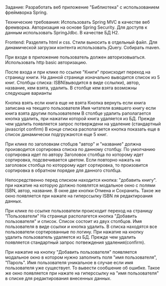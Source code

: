 
Задание: Разработать веб приложение "Библиотека" с использованием фреймворка Spring.

Технические требования:
Использовать Spring MVC в качестве веб фремворка. Авторизация на основе Spring Security. Для доступв к данным использовать SpringJdbc.
В качестве БД H2. 

Frontend:
Разделять html и css. Стили выносить в отдельный файл. Для динамической загрузки контента использовать jQuery.
Собирать maven.

При входе в приложение пользователь должен авторизовыаться. Использовать http basic авторизацию.

После входа и при клике по ссылке "Книги" происходит переход на страницу книги. На данной странице изначально выводится список из 5 книг. 
Столбцы списка: ISBN(выводится в виде сслылки), автор, название, кем взята, удалить.
В столбце кем взята возможны следующие варианты

Кнопка взять если  книга еще не взята
Кнопка вернуть если книга записана на текщего пользователя
Имя читателя взявшего книгу если книга взята другим пользователем
В столбце удалить раполагается кнопка удалить, при нажатии которой книга удаляется из БД.
Прежде чем удалить появляется запрос потверждени на удаление (стандартный javascript confirm)
В конце списка располагается кнопка показать еще в список динамически подгружаются еще 5 книг.

При клике по заголовкам стобцов "автор" и "название" должна производится сортировка списка по данному столбцу. По умолчанию сортировка идет по автору Заголовок столбца по которому идет сортировка, подсвечивается цветом. Если повторно нажать на заголовок столбца по которрому идет сортировка, то произовится сортировка в обратном порядке для данного столбца.

Непосредственно перед списком находится кнопка: "добавить книгу". при нажатие на которую должно появлятся модальное окно с полями ISBN, автор, название. В окне две кнопки Отмена и Сохранить. Такое же окно появляется при нажате на гиперссылку ISBN ля редактироания данных.

При клике по ссылке пользователи происходит переход на страницу "Пользователи"
На странице располагется кнопка "Добавить пользователя" и список.
Список состоит из двух столбцов. Имя пользователя в виде ссылки и кнопка удалить.
В списка находятся все пользователи сортированные по логину.
При нажатие на кнопку удалить пользователь удаляется из БД. Прежде чем удалить появляется стандартный запрос потвеждения удаления(confirm).

При нажатие на кнопку "Добавить пользователя" появляется модальное окно в котором 
нужно заполнить поля "имя пользователя", "Пароль". Имя пользователя уникальное в случае если имя пользователя уже существует. То вывести сообшение об ошибке.
Такое же окно появляется при нажате на гиперссылку на "имя пользователя" в списке  для редактирования внесенных данных.


